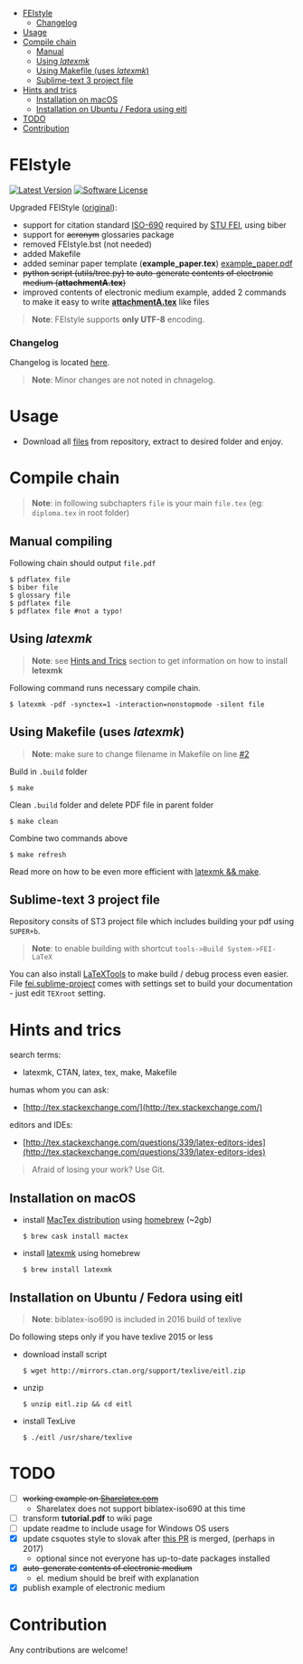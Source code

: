 <!-- START doctoc generated TOC please keep comment here to allow auto update -->
<!-- DON'T EDIT THIS SECTION, INSTEAD RE-RUN doctoc TO UPDATE -->


- [FEIstyle](#feistyle)
    - [Changelog](#changelog)
- [Usage](#usage)
- [Compile chain](#compile-chain)
  - [Manual](#manual)
  - [Using *latexmk*](#using-latexmk)
  - [Using Makefile (uses *latexmk*)](#using-makefile-uses-latexmk)
  - [Sublime-text 3 project file](#sublime-text-3-project-file)
- [Hints and trics](#hints-and-trics)
  - [Installation on macOS](#installation-on-macos)
  - [Installation on Ubuntu / Fedora using eitl](#installation-on-ubuntu--fedora-using-eitl)
- [TODO](#todo)
- [Contribution](#contribution)

<!-- END doctoc generated TOC please keep comment here to allow auto update -->

# FEIstyle
[![Latest Version](https://img.shields.io/github/release/Kyslik/FEIStyle.svg?style=flat-square)](https://github.com/Kyslik/FEIStyle/releases)
[![Software License](https://img.shields.io/badge/license-MIT-brightgreen.svg?style=flat-square)](LICENSE.md)

Upgraded FEIStyle ([original](http://www.uim.elf.stuba.sk/kaivt/Predmety/Sablony)):

 - support for citation standard [ISO-690](https://github.com/michal-h21/biblatex-iso690) required by [STU FEI](http://www.fei.stuba.sk/sk/kniznica-fei/vzory-bibliografickych-odkazov-a-citovanie.html?page_id=1756), using biber
 - support for <strike>acronym</strike> glossaries package
 - removed FEIstyle.bst (not needed)
 - added Makefile
 - added seminar paper template (**example_paper.tex**) [example_paper.pdf](example_paper.pdf)
 - <strike>python script (utils/tree.py) to auto-generate contents of electronic medium (**attachmentA.tex**)</strike>
 - improved contents of electronic medium example, added 2 commands to make it easy to write [**attachmentA.tex**](https://github.com/Kyslik/FEIStyle/blob/master/includes/attachmentA.tex) like files
 
>**Note**: FEIstyle supports **only UTF-8** encoding.

### Changelog

Changelog is located [here](CHANGELOG.md). 

>**Note**: Minor changes are not noted in chnagelog.

# Usage
 - Download all [files](https://github.com/Kyslik/FEIStyle/archive/master.zip) from repository, extract to desired folder and enjoy.

# Compile chain

>**Note**: in following subchapters `file` is your main `file.tex` (eg: `diploma.tex` in root folder)

## Manual compiling

Following chain should output `file.pdf`

```
$ pdflatex file
$ biber file
$ glossary file
$ pdflatex file
$ pdflatex file #not a typo!
```

## Using *latexmk*
>**Note**: see [Hints and Trics](https://github.com/Kyslik/FEIStyle#hints-and-trics) section to get information on how to install **letexmk**

Following command runs necessary compile chain.

```
$ latexmk -pdf -synctex=1 -interaction=nonstopmode -silent file
```

## Using Makefile (uses *latexmk*)

>**Note**: make sure to change filename in Makefile on line [#2](https://github.com/Kyslik/FEIStyle/blob/master/Makefile#L2)

Build in `.build` folder

```
$ make
```

Clean `.build` folder and delete PDF file in parent folder

```
$ make clean
```

Combine two commands above

```
$ make refresh
```

Read more on how to be even more efficient with [latexmk && make](https://drewsilcock.co.uk/using-make-and-latexmk).

## Sublime-text 3 project file
Repository consits of ST3 project file which includes building your pdf using `SUPER+b`.

>**Note**: to enable building with shortcut `tools->Build System->FEI-LaTeX`

You can also install [LaTeXTools](https://github.com/SublimeText/LaTeXTools) to make build / debug process even easier. File [fei.sublime-project](https://github.com/Kyslik/FEIStyle/blob/master/fei.sublime-project) comes with settings set to build your documentation - just edit `TEXroot` setting.

# Hints and trics
search terms:

 - latexmk, CTAN, latex, tex, make, Makefile
 
humas whom you can ask: 

 - [http://tex.stackexchange.com/](http://tex.stackexchange.com/)
 
editors and IDEs:

 - [http://tex.stackexchange.com/questions/339/latex-editors-ides](http://tex.stackexchange.com/questions/339/latex-editors-ides)
 
> Afraid of losing your work? Use Git.
 
## Installation on macOS

 - install [MacTex distribution](https://tug.org/mactex/) using [homebrew](http://brew.sh/index.html) (~2gb)

    ```
    $ brew cask install mactex
    ```

 - install [latexmk](https://www.ctan.org/pkg/latexmk/?lang=en) using homebrew
 
   ```
   $ brew install latexmk
   ```

## Installation on Ubuntu / Fedora using eitl

>**Note**: biblatex-iso690 is included in 2016 build of texlive

Do following steps only if you have texlive 2015 or less

 - download install script
  
   ```
   $ wget http://mirrors.ctan.org/support/texlive/eitl.zip
   ```
 
 - unzip
   
   ```
   $ unzip eitl.zip && cd eitl
   ```

 - install TexLive
 
   ```
   $ ./eitl /usr/share/texlive
   ```

# TODO

 - [ ] <strike>working example on [Sharelatex.com](https://www.sharelatex.com)</strike>
   - Sharelatex does not support biblatex-iso690 at this time 
 - [ ] transform **tutorial.pdf** to wiki page
 - [ ] update readme to include usage for Windows OS users
 - [x] update csquotes style to slovak after [this PR](https://github.com/josephwright/csquotes/pull/9) is merged, (perhaps in 2017)
   - optional since not everyone has up-to-date packages installed
 - [x] <strike>auto-generate contents of electronic medium</strike>
   - el. medium should be breif with explanation
 - [x] publish example of electronic medium

# Contribution

Any contributions are welcome!

